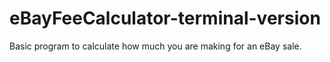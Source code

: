 # eBayFeeCalculator-terminal-version
Basic program to calculate how much you are making for an eBay sale.

